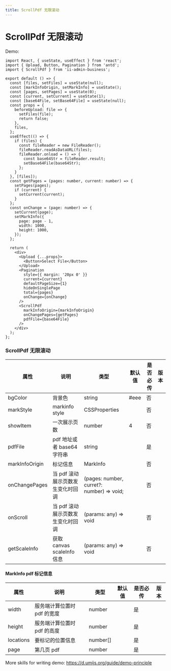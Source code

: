 ```yaml
---
title: ScrollPdf 无限滚动
---
```


# ScrollPdf 无限滚动

Demo:

```tsx
import React, { useState, useEffect } from 'react';
import { Upload, Button, Pagination } from 'antd';
import { ScrollPdf } from 'ii-admin-business';

export default () => {
  const [files, setFiles] = useState(null);
  const [markInfoOrigin, setMarkInfo] = useState();
  const [pages, setPages] = useState(0);
  const [current, setCurrent] = useState(1);
  const [base64File, setBase64File] = useState(null);
  const props = {
    beforeUpload: file => {
      setFiles(file);
      return false;
    },
    files,
  };
  useEffect(() => {
    if (files) {
      const fileReader = new FileReader();
      fileReader.readAsDataURL(files);
      fileReader.onload = () => {
        const base64Str = fileReader.result;
        setBase64File(base64Str);
      };
    }
  }, [files]);
  const getPages = (pages: number, current: number) => {
    setPages(pages);
    if (current) {
      setCurrent(current);
    }
  };
  const onChange = (page: number) => {
    setCurrent(page);
    setMarkInfo({
      page: page - 1,
      width: 1000,
      height: 1000,
    });
  };

  return (
    <div>
      <Upload {...props}>
        <Button>Select File</Button>
      </Upload>
      <Pagination
        style={{ margin: '20px 0' }}
        current={current}
        defaultPageSize={1}
        hideOnSinglePage
        total={pages}
        onChange={onChange}
      />
      <ScrollPdf
        markInfoOrigin={markInfoOrigin}
        onChangePages={getPages}
        pdfFile={base64File}
      />
    </div>
  );
};
```

### ScrollPdf 无限滚动

| 属性           | 说明                              | 类型                                      | 默认值 | 是否必传 | 版本 |
| -------------- | --------------------------------- | ----------------------------------------- | ------ | -------- | ---- |
| bgColor        | 背景色                            | string                                    | #eee   | 否       |      |
| markStyle      | markinfo style                    | CSSProperties                             |        | 否       |      |
| showItem       | 一次展示页数                      | number                                    | 4      | 否       |      |
| pdfFile        | pdf 地址或者 base64 字符串        | string                                    |        | 是       |      |
| markInfoOrigin | 标记信息                          | MarkInfo                                  |        | 否       |      |
| onChangePages  | 当 pdf 滚动展示页数发生变化时回调 | (pages: number, curret?: number) => void; |        | 否       |      |
| onScroll       | 当 pdf 滚动展示页数发生变化时回调 | (params: any) => void                     |        | 否       |      |
| getScaleInfo   | 获取 canvas scaleInfo 信息        | (params: any) => void                     |        | 否       |      |

#### MarkInfo pdf 标记信息

| 属性      | 说明                        | 类型     | 默认值 | 是否必传 | 版本 |
| --------- | --------------------------- | -------- | ------ | -------- | ---- |
| width     | 服务端计算位置时 pdf 的宽度 | number   |        | 是       |      |
| height    | 服务端计算位置时 pdf 的高度 | number   |        | 是       |      |
| locations | 要标记的位置信息            | number[] |        | 是       |      |
| page      | 第几页 pdf                  | number   |        | 是       |      |

More skills for writing demo: https://d.umijs.org/guide/demo-principle

